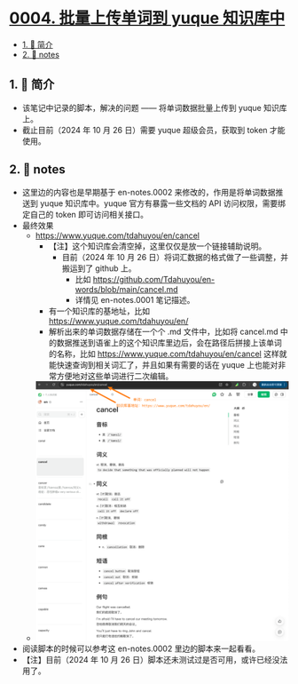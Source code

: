 # [0004. 批量上传单词到 yuque 知识库中](https://github.com/Tdahuyou/en-notes/tree/main/0004.%20%E6%89%B9%E9%87%8F%E4%B8%8A%E4%BC%A0%E5%8D%95%E8%AF%8D%E5%88%B0%20yuque%20%E7%9F%A5%E8%AF%86%E5%BA%93%E4%B8%AD)

<!-- region:toc -->
- [1. 📝 简介](#1--summary)
- [2. 📒 notes](#2--notes)
<!-- endregion:toc -->
## 1. 📝 简介

- 该笔记中记录的脚本，解决的问题 —— 将单词数据批量上传到 yuque 知识库上。
- 截止目前（2024 年 10 月 26 日）需要 yuque 超级会员，获取到 token 才能使用。

## 2. 📒 notes

- 这里边的内容也是早期基于 en-notes.0002 来修改的，作用是将单词数据推送到 yuque 知识库中。yuque 官方有暴露一些文档的 API 访问权限，需要绑定自己的 token 即可访问相关接口。
- 最终效果
  - https://www.yuque.com/tdahuyou/en/cancel
    - 【注】这个知识库会清空掉，这里仅仅是放一个链接辅助说明。
      - 目前（2024 年 10 月 26 日）将词汇数据的格式做了一些调整，并搬运到了 github 上。
        - 比如 https://github.com/Tdahuyou/en-words/blob/main/cancel.md
        - 详情见 en-notes.0001 笔记描述。
    - 有一个知识库的基地址，比如 https://www.yuque.com/tdahuyou/en/
    - 解析出来的单词数据存储在一个个 .md 文件中，比如将 cancel.md 中的数据推送到语雀上的这个知识库里边后，会在路径后拼接上该单词的名称，比如 https://www.yuque.com/tdahuyou/en/cancel 这样就能快速查询到相关词汇了，并且如果有需要的话在 yuque 上也能对非常方便地对这些单词进行二次编辑。
  - ![](assets/2024-10-26-19-07-52.png)
- 阅读脚本的时候可以参考这 en-notes.0002 里边的脚本来一起看看。
- 【注】目前（2024 年 10 月 26 日）脚本还未测试过是否可用，或许已经没法用了。
